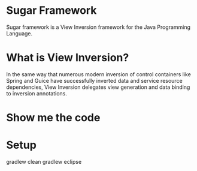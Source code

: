 # Sugar Framework
Sugar framework is a View Inversion framework for the Java Programming Language.

# What is View Inversion?
In the same way that numerous modern inversion of control containers like Spring and Guice have successfully inverted data and service resource dependencies, View Inversion delegates view generation and data binding to inversion annotations.

# Show me the code

# Setup
gradlew clean
gradlew eclipse
